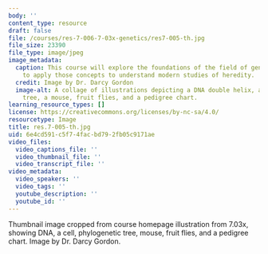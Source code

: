 ```yaml
---
body: ''
content_type: resource
draft: false
file: /courses/res-7-006-7-03x-genetics/res7-005-th.jpg
file_size: 23390
file_type: image/jpeg
image_metadata:
  caption: This course will explore the foundations of the field of genetics and how
    to apply those concepts to understand modern studies of heredity.
  credit: Image by Dr. Darcy Gordon
  image-alt: A collage of illustrations depicting a DNA double helix, a cell, a phylogenetic
    tree, a mouse, fruit flies, and a pedigree chart.
learning_resource_types: []
license: https://creativecommons.org/licenses/by-nc-sa/4.0/
resourcetype: Image
title: res.7-005-th.jpg
uid: 6e4cd591-c5f7-4fac-bd79-2fb05c9171ae
video_files:
  video_captions_file: ''
  video_thumbnail_file: ''
  video_transcript_file: ''
video_metadata:
  video_speakers: ''
  video_tags: ''
  youtube_description: ''
  youtube_id: ''
---
```

Thumbnail image cropped from course homepage illustration from 7.03x, showing DNA, a cell, phylogenetic tree, mouse, fruit flies, and a pedigree chart. Image by Dr. Darcy Gordon.